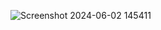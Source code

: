 ![Screenshot 2024-06-02 145411](https://github.com/Hsekharsahoo/Weather-Forecast/assets/79087876/632e9518-4b9d-4c84-915f-fcf00c94f045)
